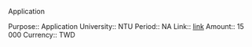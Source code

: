 Application

Purpose:: Application
University:: NTU
Period:: NA
Link:: [link](https://oia.ntu.edu.tw/en/internationalstudents/visiting/overview)
Amount:: 15 000
Currency:: TWD